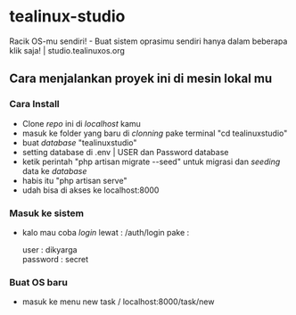 # tealinux-studio
Racik OS-mu sendiri! - Buat sistem oprasimu sendiri hanya dalam beberapa klik saja! | studio.tealinuxos.org

## Cara menjalankan proyek ini di mesin lokal mu

### Cara Install

- Clone _repo_ ini di _localhost_ kamu
- masuk ke folder yang baru di _clonning_ pake terminal "cd tealinuxstudio"
- buat _database_ "tealinuxstudio"
- setting database di .env | USER dan Password database
- ketik perintah "php artisan migrate --seed" untuk migrasi dan _seeding_ data ke _database_
- habis itu "php artisan serve"
- udah bisa di akses ke localhost:8000

### Masuk ke sistem

- kalo mau coba _login_ lewat : /auth/login pake :

    user : dikyarga  
    password : secret

### Buat OS baru
- masuk ke menu new task / localhost:8000/task/new
